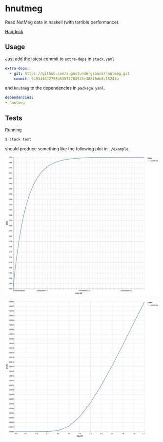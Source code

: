 # hnutmeg

Read NutMeg data in haskell (with terrible performance).

[Haddock](https://augustunderground.github.io/hnutmeg/)

## Usage

Just add the latest commit to `extra-deps` in `stack.yaml`

```yaml
extra-deps:
  - git: https://github.com/augustunderground/hnutmeg.git
    commit: 949344642758b53572784946e388f6db8c1524fb
```

and `hnutmeg` to the dependencies in `package.yaml`.

```yaml
dependencies:
- hnutmeg
```

## Tests

Running 

```bash
$ stack test
```

should produce something like the following plot in `./example`.

![](./example/nutbin.svg)

![](./example/nutmos.svg)
